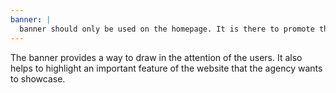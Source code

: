 ```yaml
---
banner: |
  banner should only be used on the homepage. It is there to promote the agency and draw the users in. The button on the banner should only be used to highlight an important feature of the website that the agency wants the user to go to.
---
```


The banner provides a way to draw in the attention of the users. It also helps to highlight an important feature of the website that the agency wants to showcase.
